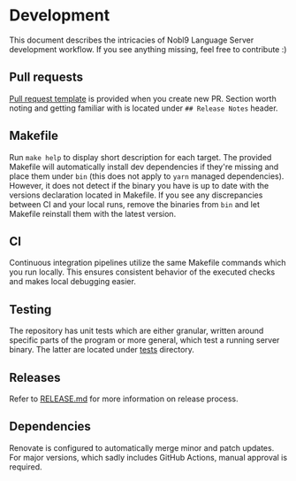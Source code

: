 # Development

This document describes the intricacies of Nobl9 Language Server development workflow.
If you see anything missing, feel free to contribute :)

## Pull requests

[Pull request template](../.github/pull_request_template.md)
is provided when you create new PR.
Section worth noting and getting familiar with is located under
`## Release Notes` header.

## Makefile

Run `make help` to display short description for each target.
The provided Makefile will automatically install dev dependencies if they're
missing and place them under `bin`
(this does not apply to `yarn` managed dependencies).
However, it does not detect if the binary you have is up to date with the
versions declaration located in Makefile.
If you see any discrepancies between CI and your local runs, remove the
binaries from `bin` and let Makefile reinstall them with the latest version.

## CI

Continuous integration pipelines utilize the same Makefile commands which
you run locally. This ensures consistent behavior of the executed checks
and makes local debugging easier.

## Testing

The repository has unit tests which are either granular,
written around specific parts of the program or more general,
which test a running server binary.
The latter are located under [tests](../tests) directory.

## Releases

Refer to [RELEASE.md](./RELEASE.md) for more information on release process.

## Dependencies

Renovate is configured to automatically merge minor and patch updates.
For major versions, which sadly includes GitHub Actions, manual approval
is required.
